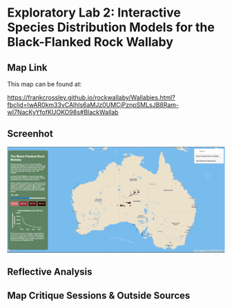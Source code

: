 # Exploratory Lab 2: Interactive Species Distribution Models for the Black-Flanked Rock Wallaby

<h2>Map Link</h2>

This map can be found at:

https://frankcrossley.github.io/rockwallaby/Wallabies.html?fbclid=IwAR0km33vCAlhls6aMJz0UMCjPznpSMLsJB8Ram-wI7NacKyYfofKUOKO98s#BlackWallab

<h2>Screenhot</h2> 

![alt text](https://raw.githubusercontent.com/frankcrossley/rockwallaby/main/Lab2_Screenshot.png "Screenshot of my interactive species distribution modelling maps")
  
<h2>Reflective Analysis</h2>


<h2>Map Critique Sessions & Outside Sources</h2>

